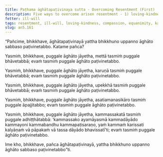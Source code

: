 ```yaml
---
title: Paṭhama āghātapaṭivinaya sutta - Overcoming Resentment (First)
description: Five ways to overcome arisen resentment - 1) loving-kindness, 2) compassion, 3) equanimity, 4) disregarding and non-attention, 5) reflection on kamma.
fetter: ill-will
tags: resentment, ill-will, loving-kindness, compassion, equanimity, kamma, an, an5
slug: an5.161
---
```


“Pañcime, bhikkhave, āghātapaṭivinayā yattha bhikkhuno uppanno āghāto sabbaso paṭivinetabbo. Katame pañca?

Yasmiṁ, bhikkhave, puggale āghāto jāyetha, mettā tasmiṁ puggale bhāvetabbā; evaṁ tasmiṁ puggale āghāto paṭivinetabbo.

Yasmiṁ, bhikkhave, puggale āghāto jāyetha, karuṇā tasmiṁ puggale bhāvetabbā; evaṁ tasmiṁ puggale āghāto paṭivinetabbo.

Yasmiṁ, bhikkhave, puggale āghāto jāyetha, upekkhā tasmiṁ puggale bhāvetabbā; evaṁ tasmiṁ puggale āghāto paṭivinetabbo.

Yasmiṁ, bhikkhave, puggale āghāto jāyetha, asatiamanasikāro tasmiṁ puggale āpajjitabbo; evaṁ tasmiṁ puggale āghāto paṭivinetabbo.

Yasmiṁ, bhikkhave, puggale āghāto jāyetha, kammassakatā tasmiṁ puggale adhiṭṭhātabbā: ‘kammassako ayamāyasmā kammadāyādo kammayoni kammabandhu kammapaṭisaraṇo, yaṁ kammaṁ karissati kalyāṇaṁ vā pāpakaṁ vā tassa dāyādo bhavissatī’ti; evaṁ tasmiṁ puggale āghāto paṭivinetabbo.

Ime kho, bhikkhave, pañca āghātapaṭivinayā, yattha bhikkhuno uppanno āghāto sabbaso paṭivinetabbo”ti.
